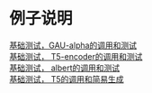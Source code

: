 # 例子说明

[基础测试，GAU-alpha的调用和测试  ](https://github.com/pass-lin/bert4keras3/blob/main/examples/GAU_extract_features.py )  
[基础测试， T5-encoder的调用和测试   ](https://github.com/pass-lin/bert4keras3/blob/main/examples/T5encoder_extract_features.py )  
[基础测试， albert的调用和测试   ](https://github.com/pass-lin/bert4keras3/blob/main/examples/albert_extract_features.py)  
[基础测试， T5的调用和简易生成](https://github.com/pass-lin/bert4keras3/blob/main/examples/basic_T5PEGASUS_test.py)  

